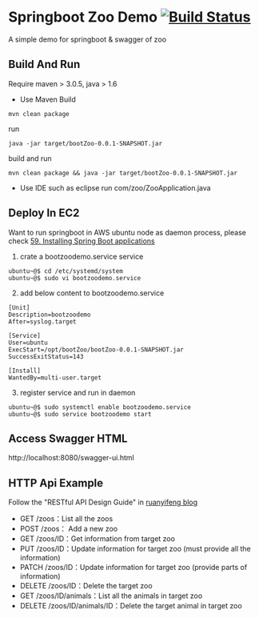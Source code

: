 # Springboot Zoo Demo [![Build Status](https://travis-ci.org/ycj28c/SpringBoot-Zoo-Demo.svg?branch=master)](https://travis-ci.org/ycj28c/SpringBoot-Zoo-Demo)
A simple demo for springboot & swagger of zoo

Build And Run
-------------
Require maven > 3.0.5, java > 1.6

* Use Maven
Build
```
mvn clean package
```
run
```
java -jar target/bootZoo-0.0.1-SNAPSHOT.jar
```
build and run
```
mvn clean package && java -jar target/bootZoo-0.0.1-SNAPSHOT.jar
```

* Use IDE such as eclipse
run com/zoo/ZooApplication.java

Deploy In EC2
-------------
Want to run springboot in AWS ubuntu node as daemon process, please check [59. Installing Spring Boot applications](https://docs.spring.io/spring-boot/docs/current/reference/html/deployment-install.html)

1. crate a bootzoodemo.service service
```
ubuntu~@$ cd /etc/systemd/system
ubuntu~@$ sudo vi bootzoodemo.service
```
2. add below content to bootzoodemo.service
```
[Unit]
Description=bootzoodemo
After=syslog.target

[Service]
User=ubuntu
ExecStart=/opt/bootZoo/bootZoo-0.0.1-SNAPSHOT.jar
SuccessExitStatus=143

[Install]
WantedBy=multi-user.target
```

3. register service and run in daemon
```
ubuntu~@$ sudo systemctl enable bootzoodemo.service
ubuntu~@$ sudo service bootzoodemo start
```

Access Swagger HTML
-------------
http://localhost:8080/swagger-ui.html

HTTP Api Example
-------------
Follow the "RESTful API Design Guide" in [ruanyifeng blog](http://www.ruanyifeng.com/blog/2014/05/restful_api.html "http://www.ruanyifeng.com/blog/2014/05/restful_api.html")

+ GET /zoos：List all the zoos
+ POST /zoos： Add a new zoo
+ GET /zoos/ID：Get information from target zoo  
+ PUT /zoos/ID：Update information for target zoo (must provide all the information)
+ PATCH /zoos/ID：Update information for target zoo (provide parts of information)
+ DELETE /zoos/ID：Delete the target zoo
+ GET /zoos/ID/animals：List all the animals in target zoo
+ DELETE /zoos/ID/animals/ID：Delete the target animal in target zoo


